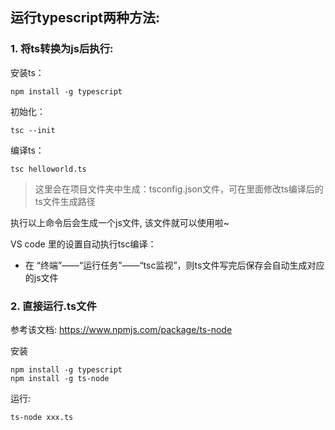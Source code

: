 ## 运行typescript两种方法:

### 1. 将ts转换为js后执行:

安装ts：

`npm install -g typescript`

初始化：

`tsc --init`

编译ts：

`tsc helloworld.ts`
> 这里会在项目文件夹中生成：tsconfig.json文件，可在里面修改ts编译后的ts文件生成路径

执行以上命令后会生成一个js文件, 该文件就可以使用啦~

VS code 里的设置自动执行tsc编译：
+   在 “终端”——“运行任务”——“tsc监视”，则ts文件写完后保存会自动生成对应的js文件

### 2. 直接运行.ts文件

参考该文档: https://www.npmjs.com/package/ts-node

安装

```shell
npm install -g typescript
npm install -g ts-node
```

运行:
```shell
ts-node xxx.ts
```